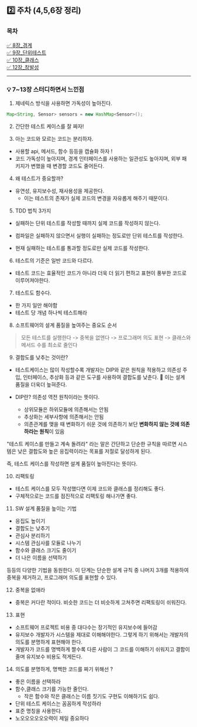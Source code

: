 ## 2️⃣ 주차 (4,5,6장 정리)

### 목차

[✅ 8장\_경계](./08장_경계.md)<br>
[✅ 9장\_단위테스트](./09장_단위테스트.md)<br>
[✅ 10장\_클래스](./10장_클래스.md)<br>
[✅ 12장\_창발성](./12장_창발성.md)

---

### 💡 7~13장 스터디하면서 느낀점

1. 제네릭스 방식을 사용하면 가독성이 높아진다.

```java
Map<String, Sensor> sensors = new HashMap<Sensor>();
```

2. 간단한 테스트 케이스를 잘 짜자!

3. 아는 코드와 모르는 코드는 분리하자.

- 사용할 api, 메서드, 함수 등등을 캡슐화 하자 !
- 코드 가독성이 높아지며, 경계 인터페이스를 사용하는 일관성도 높아지며, 외부 패키지가 변했을 때 변경할 코드도 줄어든다.

4. 왜 테스트가 중요할까?

- 유연성, 유지보수성, 재사용성을 제공한다.
  - 이는 테스트의 존재가 실제 코드의 변경을 자유롭게 해주기 때문이다.

5. TDD 법칙 3가지

- 실패하는 단위 테스트를 작성할 때까지 실제 코드를 작성하지 않는다.

- 컴파일은 실패하지 않으면서 실행이 실패하는 정도로만 단위 테스트를 작성한다.

- 현재 실패하는 테스트를 통과할 정도로만 실제 코드를 작성한다.

6. 테스트의 기준은 일반 코드와 다르다.

- 테스트 코드는 효율적인 코드가 아니라 더욱 더 읽기 편하고 표현이 풍부한 코드로 이루어져야한다.

7. 테스트도 함수다.

- 한 가지 일만 해야함
- 테스트 당 개념 하나씩 테스트해라

8. 소프트웨어의 설계 품질을 높여주는 중요도 순서

> 모든 테스트를 실행한다 -> 중복을 없앤다 -> 프로그래머 의도 표현 -> 클래스와 메서드 수를 최소로 줄인다

9. 결합도를 낮추는 것이란?

- 테스트케이스는 많이 작성할수록 개발자는 DIP와 같은 원칙을 적용하고 의존성 주입, 인터페이스, 추상화 등과 같은 도구를 사용하여 결합도를 낮춘다. 🌟 이는 설계 품질을 더욱더 높혀준다.

- DIP란? 의존성 역전 원칙이라는 뜻이다.
  - 상위모듈은 하위모듈에 의존해서는 안됨
  - 추상화는 세부사항에 의존해서는 안됨
  - 의존관계를 맺을 때 변화하기 쉬운 것에 의존하기 보단 **변화하지 않는 것에 의존하라는 원칙**이 있음

"테스트 케이스를 만들고 계속 돌려라" 라는 말은 간단하고 단순한 규칙을 따르면 시스템은 낮은 결합도와 높은 응집력이라는 목표를 저절로 달성하게 된다.

즉, 테스트 케이스를 작성하면 설계 품질이 높아진다는 뜻이다.

10. 리팩토링

- 테스트 케이스를 모두 작성했다면 이제 코드와 클래스를 정리해도 좋다.
- 구체적으로는 코드를 점진적으로 리팩토링 해나가면 좋다.

11. SW 설계 품질을 높이는 기법

- 응집도 높이기
- 결합도는 낮추기
- 관심사 분리하기
- 시스템 관심사를 모듈로 나누기
- 함수와 클래스 크기도 줄이기
- 더 나은 이름을 선택하기

등등의 다양한 기법을 동원한다.
이 단계는 단순한 설계 규칙 중 나머지 3개를 적용하여 중복을 제거하고, 프로그래머 의도를 표현할 수 있다.

12. 중복을 없애라

- 중복은 커다란 적이다. 비슷한 코드는 더 비슷하게 고쳐주면 리팩토링이 쉬워진다.

13. 표현

- 소프트웨어 프로젝트 비용 중 대다수는 장기적인 유지보수에 들어감
- 유지보수 개발자가 시스템을 제대로 이해해야한다. 그렇게 하기 위해서는 개발자의 의도를 분명하게 표현해야 한다.
- 개발자가 코드를 명백하게 짤수록 다른 사람이 그 코드를 이해하기 쉬워지고 결함이 줄며 유지보수 비용도 적게든다.

14. 의도를 분명하게, 명백한 코드를 짜기 위해선 ?

- 좋은 이름을 선택하라
- 함수,클래스 크기를 가능한 줄인다.
  - 작은 함수와 작은 클래스는 이름 짓기도 구현도 이해하기도 쉽다.
- 단위 테스트 케이스는 꼼꼼하게 작성하라
- 표준 명칭을 사용한다.
- 노오오오오오오력이 제일 중요하다
